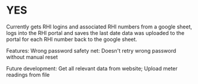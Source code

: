 # YES
Currently gets RHI logins and associated RHI numbers from a google sheet, logs into the RHI portal and saves the last date data was uploaded to the portal for each RHI number back to the google sheet.

Features:
  Wrong password safety net: Doesn't retry wrong password without manual reset

Future development:
  Get all relevant data from website;
  Upload meter readings from file
  
